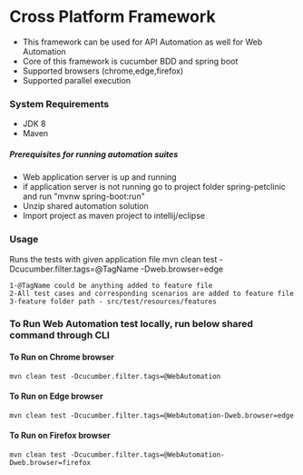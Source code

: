 # Cross Platform Framework

* This framework can be used for API Automation as well for Web Automation
* Core of this framework is cucumber BDD and spring boot
* Supported browsers (chrome,edge,firefox)
* Supported parallel execution

### System Requirements
* JDK 8
* Maven

##### Prerequisites for running automation suites
* Web application server is up and running
* if application server is not running go to project folder spring-petclinic and run "mvnw spring-boot:run"
* Unzip shared automation solution
* Import project as maven project to intellij/eclipse

### Usage

Runs the tests with given application file
 mvn clean test -Dcucumber.filter.tags=@TagName -Dweb.browser=edge

    1-@TagName could be anything added to feature file
    2-All test cases and corresponding scenarios are added to feature file
    3-feature folder path - src/test/resources/features

### To Run Web Automation test locally, run below shared command through CLI

#### To Run on Chrome browser
    mvn clean test -Dcucumber.filter.tags=@WebAutomation

#### To Run on Edge browser
    mvn clean test -Dcucumber.filter.tags=@WebAutomation-Dweb.browser=edge

#### To Run on Firefox browser
    mvn clean test -Dcucumber.filter.tags=@WebAutomation-Dweb.browser=firefox